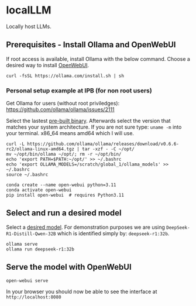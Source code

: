 # localLLM
Locally host LLMs.

## Prerequisites - Install Ollama and OpenWebUI
If root access is available, install Ollama with the below command.
Choose a desired way to install [OpenWebUI](https://github.com/open-webui/open-webui).
```
curl -fsSL https://ollama.com/install.sh | sh
```

### Personal setup example at IPB (for non root users)
Get Ollama for users (without root priviledges): https://github.com/ollama/ollama/issues/2111

Select the lastest [pre-built binary](https://github.com/ollama/ollama/releases). Afterwards select the version that matches your system architecture. If you are not sure type: `uname -m` into your terminal. x86_64 means amd64 which I will use.
```
curl -L https://github.com/ollama/ollama/releases/download/v0.6.6-rc2/ollama-linux-amd64.tgz | tar -xzf - -C ~/opt/
mv ~/opt/bin/ollama ~/opt/; rm -r ~/opt/bin/
echo 'export PATH=$PATH:~/opt/' >> ~/.bashrc
echo 'export OLLAMA_MODELS=/scratch/global_1/ollama_models' >> ~/.bashrc
source ~/.bashrc
```
```
conda create --name open-webui python=3.11
conda activate open-webui
pip install open-webui  # requires Python3.11
```

## Select and run a desired model
Select a [desired model](https://ollama.com/search). For demonstration purposes we are using `DeepSeek-R1-Distill-Qwen-32B` which is identified simply by: `deepseek-r1:32b`.
```
ollama serve
ollama run deepseek-r1:32b
```

## Serve the model with OpenWebUI
```
open-webui serve
```
In your browser you should now be able to see the interface at `http://localhost:8080`